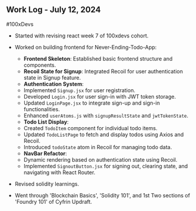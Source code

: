 ## Work Log - July 12, 2024

#100xDevs
- Started with revising react week 7 of 100xdevs cohort.
- Worked on building frontend for Never-Ending-Todo-App:
    - **Frontend Skeleton**: Established basic frontend structure and components.
    - **Recoil State for Signup**: Integrated Recoil for user authentication state in Signup feature.
    - **Authentication System**:
    - Implemented `Signup.jsx` for user registration.
    - Developed `Login.jsx` for user sign-in with JWT token storage.
    - Updated `LoginPage.jsx` to integrate sign-up and sign-in functionalities.
    - Enhanced `userAtoms.js` with `signupResultState` and `jwtTokenState`.
    - **Todo List Display**:
    - Created `TodoItem` component for individual todo items.
    - Updated `TodoListPage` to fetch and display todos using Axios and Recoil.
    - Introduced `todoState` atom in Recoil for managing todo data.
    - **NavBar Refactor**:
    - Dynamic rendering based on authentication state using Recoil.
    - Implemented `SignoutButton.jsx` for signing out, clearing state, and navigating with React Router.

- Revised solidity learnings.
- Went through 'Blockchain Basics', 'Solidity 101', and 1st Two sections of 'Foundry 101' of Cyfrin Updraft.